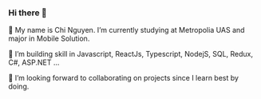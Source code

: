 ### Hi there 👋

🔭 My name is Chi Nguyen. I’m currently studying at Metropolia UAS and major in Mobile Solution.

🌱 I’m building skill in Javascript, ReactJs, Typescript, NodejS, SQL, Redux, C#, ASP.NET ...

👯 I’m looking forward to collaborating on projects since I learn best by doing.



